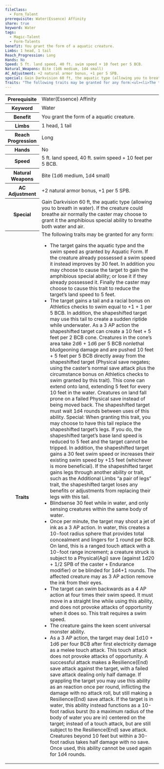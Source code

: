 ```yaml
---
fileClass:
  - Form_Talent
prerequisite: Water(Essence) Affinity
share: true
keyword: Water
tags:
  - Magic-Talent
  - Form-Talents
benefit: You grant the form of a aquatic creature.
Limbs: 1 head, 1 tail
Reach_Progression: Long
Hands: No
Speed: 5 ft. land speed, 40 ft. swim speed + 10 feet per 5 BCB.
Natural_Weapons: Bite (1d6 medium, 1d4 small)
AC_Adjustment: +2 natural armor bonus, +1 per 5 SPB.
special: Gain Darkvision 60 ft, the aquatic type (allowing you to breath in water). If the creature could breathe air normally the caster may choose to grant it the amphibious special ability to breathe both water and air.
Traits: "The following traits may be granted for any form:<ul><li>The target gains the aquatic type and the swim speed as granted by Aquatic Form. If the creature already possessed a swim speed it instead improves by 30 feet. In addition you may choose to cause the target to gain the amphibious special ability; or lose it if they already possessed it. Finally the caster may choose to cause this trait to reduce the target’s land speed to 5 feet.</li><li>The target gains a tail and a racial bonus on Athletics checks to swim equal to +1 + 1 per 5 BCB. In addition, the shapeshifted target may use this tail to create a sudden riptide while underwater. As a 3 AP action the shapeshifted target can create a 10 feet + 5 feet per 2 BCB cone. Creatures in the cone’s area take 2d6 + 1d6 per 5 BCB nonlethal bludgeoning damage and are pushed 10 feet + 5 feet per 5 BCB directly away from the shapeshifted target (Physical save negates; using the caster’s normal save attack plus the circumstance bonus on Athletics checks to swim granted by this trait). This cone can extend onto land, extending 5 feet for every 10 feet in the water. Creatures on land fall prone on a failed Physical save instead of being moved back. The shapeshifted target must wait 1d4 rounds between uses of this ability. Special: When granting this trait, you may choose to have this tail replace the shapeshifted target’s legs. If you do, the shapeshifted target’s base land speed is reduced to 5 feet and the target cannot be tripped. In addition, the shapeshifted target gains a 30 feet swim speed or increases their existing swim speed by +15 feet (whichever is more beneficial). If the shapeshifted target gains legs through another ability or trait, such as the Additional Limbs “a pair of legs” trait, the shapeshifted target loses any benefits or adjustments from replacing their legs with this tail.</li><li>Blindsense 30 feet while in water, and only sensing creatures within the same body of water.</li><li>Once per minute, the target may shoot a jet of ink as a 3 AP action. In water, this creates a 10-foot radius sphere that provides total concealment and lingers for 1 round per BCB. On land, this is a ranged touch attack with a 10-foot range increment; a creature struck is subject to a Physical(Agi) save (against 1d20 + 1/2 SPB of the caster + Endurance modifier) or be blinded for 1d4+1 rounds. The affected creature may as 3 AP action remove the ink from their eyes.</li><li>The target can swim backwards as a 4 AP action at four times their swim speed. It must move in a straight line while using this ability, and does not provoke attacks of opportunity when it does so. This trait requires a swim speed.</li><li>The creature gains the keen scent universal monster ability.</li><li>As a 3 AP action, the target may deal 1d10 + 1d6 per four BCB after first electricity damage as a melee touch attack. This touch attack does not provoke attacks of opportunity. A successful attack makes a Resilience(End) save attack against the target, with a failed save attack dealing only half damage. If grappling the target you may use this ability as an reaction once per round, inflicting the damage with no attack roll, but still making a Resilience(End) save attack. If the target is in water, this ability instead functions as a 10-foot radius burst (to a maximum radius of the body of water you are in) centered on the target; instead of a touch attack, but are still subject to the Resilience(End) save attack. Creatures beyond 10 feet but within a 30-foot radius takes half damage with no save. Once used, this ability cannot be used again for 1d4 rounds.</li>"
---
```

<p><span dir="ltr" style="overflow-x: auto;"><table><tbody><tr><th dir="ltr">Prerequisite</th><td dir="ltr">Water(Essence) Affinity</td></tr><tr><th dir="ltr">Keyword</th><td dir="ltr">Water</td></tr><tr><th dir="ltr">Benefit</th><td dir="ltr">You grant the form of a aquatic creature.</td></tr><tr><th dir="ltr">Limbs</th><td dir="ltr">1 head, 1 tail</td></tr><tr><th dir="ltr">Reach Progression</th><td dir="ltr">Long</td></tr><tr><th dir="ltr">Hands</th><td dir="ltr">No</td></tr><tr><th dir="ltr">Speed</th><td dir="ltr">5 ft. land speed, 40 ft. swim speed + 10 feet per 5 BCB.</td></tr><tr><th dir="ltr">Natural Weapons</th><td dir="ltr">Bite (1d6 medium, 1d4 small)</td></tr><tr><th dir="ltr">AC Adjustment</th><td dir="ltr">+2 natural armor bonus, +1 per 5 SPB.</td></tr><tr><th dir="ltr">Special</th><td dir="ltr">Gain Darkvision 60 ft, the aquatic type (allowing you to breath in water). If the creature could breathe air normally the caster may choose to grant it the amphibious special ability to breathe both water and air.</td></tr><tr><th dir="ltr">Traits</th><td dir="ltr">The following traits may be granted for any form:<ul><li dir="auto">The target gains the aquatic type and the swim speed as granted by Aquatic Form. If the creature already possessed a swim speed it instead improves by 30 feet. In addition you may choose to cause the target to gain the amphibious special ability; or lose it if they already possessed it. Finally the caster may choose to cause this trait to reduce the target’s land speed to 5 feet.</li><li dir="auto">The target gains a tail and a racial bonus on Athletics checks to swim equal to +1 + 1 per 5 BCB. In addition, the shapeshifted target may use this tail to create a sudden riptide while underwater. As a 3 AP action the shapeshifted target can create a 10 feet + 5 feet per 2 BCB cone. Creatures in the cone’s area take 2d6 + 1d6 per 5 BCB nonlethal bludgeoning damage and are pushed 10 feet + 5 feet per 5 BCB directly away from the shapeshifted target (Physical save negates; using the caster’s normal save attack plus the circumstance bonus on Athletics checks to swim granted by this trait). This cone can extend onto land, extending 5 feet for every 10 feet in the water. Creatures on land fall prone on a failed Physical save instead of being moved back. The shapeshifted target must wait 1d4 rounds between uses of this ability. Special: When granting this trait, you may choose to have this tail replace the shapeshifted target’s legs. If you do, the shapeshifted target’s base land speed is reduced to 5 feet and the target cannot be tripped. In addition, the shapeshifted target gains a 30 feet swim speed or increases their existing swim speed by +15 feet (whichever is more beneficial). If the shapeshifted target gains legs through another ability or trait, such as the Additional Limbs “a pair of legs” trait, the shapeshifted target loses any benefits or adjustments from replacing their legs with this tail.</li><li dir="auto">Blindsense 30 feet while in water, and only sensing creatures within the same body of water.</li><li dir="auto">Once per minute, the target may shoot a jet of ink as a 3 AP action. In water, this creates a 10-foot radius sphere that provides total concealment and lingers for 1 round per BCB. On land, this is a ranged touch attack with a 10-foot range increment; a creature struck is subject to a Physical(Agi) save (against 1d20 + 1/2 SPB of the caster + Endurance modifier) or be blinded for 1d4+1 rounds. The affected creature may as 3 AP action remove the ink from their eyes.</li><li dir="auto">The target can swim backwards as a 4 AP action at four times their swim speed. It must move in a straight line while using this ability, and does not provoke attacks of opportunity when it does so. This trait requires a swim speed.</li><li dir="auto">The creature gains the keen scent universal monster ability.</li><li dir="auto">As a 3 AP action, the target may deal 1d10 + 1d6 per four BCB after first electricity damage as a melee touch attack. This touch attack does not provoke attacks of opportunity. A successful attack makes a Resilience(End) save attack against the target, with a failed save attack dealing only half damage. If grappling the target you may use this ability as an reaction once per round, inflicting the damage with no attack roll, but still making a Resilience(End) save attack. If the target is in water, this ability instead functions as a 10-foot radius burst (to a maximum radius of the body of water you are in) centered on the target; instead of a touch attack, but are still subject to the Resilience(End) save attack. Creatures beyond 10 feet but within a 30-foot radius takes half damage with no save. Once used, this ability cannot be used again for 1d4 rounds.</li></ul></td></tr></tbody></table></span></p>
